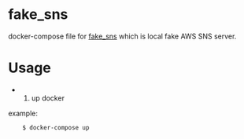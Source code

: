 fake_sns
====

docker-compose file for [fake_sns](https://github.com/yourkarma/fake_sns) which is local fake AWS SNS server.

# Usage

- 1. up docker

example:

```bash
    $ docker-compose up
```
